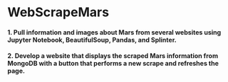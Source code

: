 # WebScrapeMars

#### 1. Pull information and images about Mars from several websites using Jupyter Notebook, BeautifulSoup, Pandas, and Splinter.

#### 2. Develop a website that displays the scraped Mars information from MongoDB with a button that performs a new scrape and refreshes the page.

